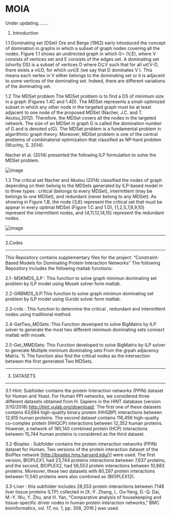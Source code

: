 # MOIA 
Under updating........
1. Introduction

 1.1 Dominating set (DSet)
Ore and Berge (1962) early introduced the concept of domination in graphs in which a subset of graph nodes covering all the nodes. Figure 1.1 shows an undirected graph in which  G= (V,E),  where V consists of vertices set and E consists of the edges set. A dominating set (shortly DS) is a subset of vertices D where  D⊆V such that for all u∈V-D, there exists a  v∈D, for which  uv∈E (we say that D dominates  V ). This means each vertex in V either belongs to the dominating set or it is adjacent to some vertices of the dominating set. Indeed, there are different variations of the dominating set.

1.2 	The MDSet problem
The MDSet problem is to find a DS of minimum size in a graph (Figures 1.4C and 1.4D). The MDSet represents a small-optimized subset in which any other node in the targeted graph must be at least adjacent to one node of the proposed MDSet (Nacher, J.C. and T. Akutsu,2012). Therefore, the MDSet covers all the nodes in the targeted network. The size of an MDSet in graph G is called the domination number of G and is denoted  γ(G). The MDSet problem is a fundamental problem in algorithmic graph theory. Moreover, MDSet problem is one of the central problems of combinatorial optimization that classified as NP-hard problem (Wuchty, S. 2014).

Nacher et al. (2014) presented the following ILP formulation to solve the MDSet problem.

![image](https://user-images.githubusercontent.com/53053110/115181576-8df5ac00-a0d8-11eb-908f-4bad2f919331.png)


1.3 The critical set
Nacher and Akutsu (2014) classified the nodes of graph depending on their belong to the MDSets generated by ILP-based model in to three types : critical (belongs to every MDSet), intermittent (may be belongs to one MDSet), and redundant (never belong to any MDSet). As showing in Figure 1.B, the node {3,6} represent the critical set that must be appear in every optimal MDSet (Figure 1.C and 1.D), {1,2,5,7,8,9,10} represent the intermittent nodes, and {4,11,12,14,15} represent the redundant nodes.



![image](https://user-images.githubusercontent.com/53053110/115179583-eeceb580-a0d3-11eb-9f72-ab7fef058709.png)


__________________________________________
2.Codes
__________________________________________
This Repository contains supplementary files for the project: “Constraint-Based Models for Dominating Protein Interaction Networks” 
The following Repository includes the following matlab functions:


2.1- MSKMDS_ILP : This function to solve graph minimun dominating set problem by ILP model using Mosek solver form matlab.

2.2-GRBMDS_ILP:This function to solve graph minimun dominating set problem by ILP model using Gurobi solver form matlab.

2.3-crds : This function to determine the critical , redundant  and intermittent  nodes using traditional method.

2.4-GetTwo_MDSets :This Function developed to solve BigMatrix by ILP solver to generate the most two different  minimum dominating sets connect matlab with mosek.

2.5-Get_MMDSets: This Function developed to solve BigMatrix by ILP solver to generate Multiple minimum dominating sets From the grpah adjacency Matrix.
    % The function also find the critical nodes as the intersection between the first generated Two MDSets.
 __________________________________________
3. DATASETS
 __________________________________________
    
3.1-Hint: Subfolder contains the protein Interaction networks (PPIN) dataset for Human and Yeast.
For Human PPI networks, we considered three different datasets obtained from H. Sapiens in the HINT database (version 3/10/2018) http://hint.yulab.org/download/. The first one of these datasets contains 63,684 high-quality binary protein (HHQBP) interactions between 12,815 human proteins. The second dataset contains 116,456 high-quality co-complex protein (HHQCP) interactions between 12,352 human proteins. However, a network of 180,140 combined protein (HCP) interactions between 15,744 human proteins is considered as the third dataset.

3.2-Bioplex : Subfolder contains the protein intwraction networks (PPIN) dataset for Human, Two versions of the protein interaction dataset of the BioPlex network [http://bioplex.hms.harvard.edu/)] were used. The first version, BIOPLEX1, had 23,744 proteins interactions between 7,637 proteins, and the second, BIOPLEX2, had 56,553 protein interactions between 10,883 proteins. Moreover, these two datasets with 80,297 protein interactions between 11,540 proteins were also combined as (BIOPLEX12). 

3.3-Liver : this subfolder includes 28,553 protein interactions between 7148 liver tissue proteins (LTP) collected in [X.-F. Zhang, L. Ou-Yang, D.-Q. Dai, M.-Y. Wu, Y. Zhu, and H. Yan, “Comparative analysis of housekeeping and tissue-specific driver nodes in human protein interaction networks,” BMC bioinformatics, vol. 17, no. 1, pp. 358, 2016.] was used.
